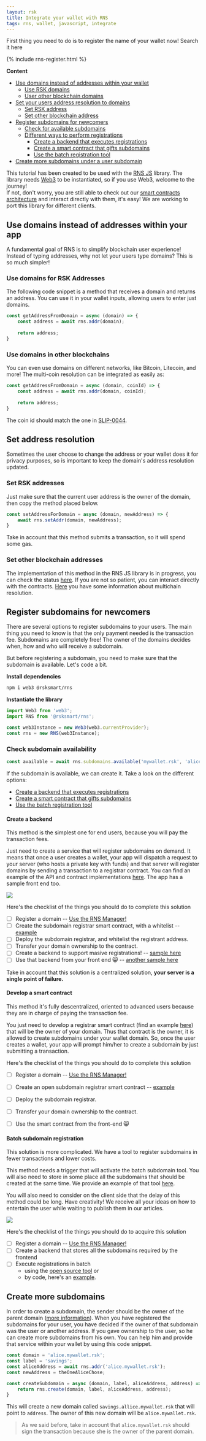 ```yaml
---
layout: rsk
title: Integrate your wallet with RNS
tags: rns, wallet, javascript, integrate
---
```


First thing you need to do is to register the name of your wallet now! Search it here

{% include rns-register.html %}

**Content**

* [Use domains instead of addresses within your wallet](#use-domains-instead-of-addresses-within-your-app)
    * [Use RSK domains](#use-domains-for-rsk-addresses)
    * [User other blockchain domains](#use-domains-in-other-blockchains)
* [Set your users address resolution to domains](#set-address-resolution)
    * [Set RSK address](#set-rsk-addresses)
    * [Set other blockchain address](#set-other-blockchain-addresses)
* [Register subdomains for newcomers](#register-subdomains-for-newcomers)
    * [Check for available subdomains](#check-subdomain-availability)
    * [Different ways to perform registrations](#create-a-backend)
        * [Create a backend that executes registrations](#create-a-backend)
        * [Create a smart contract that gifts subdomains](#develop-a-smart-contract)
        * [Use the batch registration tool](#batch-subdomain-registration)
* [Create more subdomains under a user subdomain](#create-more-subdomains)

<div class="alert alert-info">
    This tutorial has been created to be used with the <a href="/rif/rns/libs/javascript/Getting-started/">RNS JS</a> library. The library needs <a href="https://www.npmjs.com/package/web3">Web3</a> to be instantiated, so if you use Web3, welcome to the journey!<br />
    If not, don't worry, you are still able to check out our <a href="/rif/rns/architecture/">smart contracts architecture</a> and interact directly with them, it's easy! We are working to port this library for different clients.
</div>

## Use domains instead of addresses within your app

A fundamental goal of RNS is to simplify blockchain user experience! Instead of typing addresses, why not let your users type domains? This is so much simpler!

### Use domains for RSK Addresses

The following code snippet is a method that receives a domain and returns an address. You can use it in your wallet inputs, allowing users to enter just domains.

```javascript
const getAddressFromDomain = async (domain) => {
    const address = await rns.addr(domain);
    
    return address;
}
```

### Use domains in other blockchains

You can even use domains on different networks, like Bitcoin, Litecoin, and more! The multi-coin resolution can be integrated as easily as:

```javascript
const getAddressFromDomain = async (domain, coinId) => {
    const address = await rns.addr(domain, coinId);
    
    return address;
}
```

The coin id should match the one in [SLIP-0044](https://github.com/satoshilabs/slips/blob/master/slip-0044.md).

## Set address resolution

Sometimes the user choose to change the address or your wallet does it for privacy purposes, so is important to keep the domain's address resolution updated.

### Set RSK addresses

Just make sure that the current user address is the owner of the domain, then copy the method placed below.

```javascript
const setAddressForDomain = async (domain, newAddress) => {
    await rns.setAddr(domain, newAddress);
}
```

Take in account that this method submits a transaction, so it will spend some gas.

### Set other blockchain addresses

The implementation of this method in the RNS JS library is in progress, you can check the status [here](https://github.com/rnsdomains/rns-js/issues/45). If you are not so patient, you can interact directly with the contracts. [Here](/rif/rns/architecture/MultiCryptoResolver/) you have some information about multichain resolution.

## Register subdomains for newcomers

There are several options to register subdomains to your users. The main thing you need to know is that the only payment needed is the transaction fee. Subdomains are completely free! The owner of the domains decides when, how and who will receive a subdomain.

But before registering a subdomain, you need to make sure that the subdomain is available. Let's code a bit.

**Install dependencies**

```bash
npm i web3 @rsksmart/rns
```

**Instantiate the library**

```javascript
import Web3 from 'web3';
import RNS from '@rsksmart/rns';

const web3Instance = new Web3(web3.currentProvider);
const rns = new RNS(web3Instance);
```

### Check subdomain availability

```javascript
const available = await rns.subdomains.available('mywallet.rsk', 'alice');
```

If the subdomain is available, we can create it. Take a look on the different options:
* [Create a backend that executes registrations](#create-a-backend)
* [Create a smart contract that gifts subdomains](#develop-a-smart-contract)
* [Use the batch registration tool](#batch-subdomain-registration)

#### Create a backend

This method is the simplest one for end users, because you will pay the transaction fees.

Just need to create a service that will register subdomains on demand. It means that once a user creates a wallet, your app will dispatch a request to your server (who hosts a private key with funds) and that server will register domains by sending a transaction to a registrar contract. You can find an example of the API and contract implementations [here](https://github.com/rnsdomains/rns-subdomain-tool). The app has a sample front end too.

![](https://i.imgur.com/eFA66Kf.png)

Here's the checklist of the things you should do to complete this solution

- [ ] Register a domain -- [Use the RNS Manager!](https://manager.rns.rifos.org/)
- [ ]  Create the subdomain registrar smart contract, with a whitelist -- [example](https://github.com/rnsdomains/rns-subdomain-tool/blob/master/contracts/registrar/SubdomainRegistrar.sol)
- [ ] Deploy the subdomain registrar, and whitelist the registrant address.
- [ ] Transfer your domain ownership to the contract.
- [ ] Create a backend to support masive registrations! -- [sample here](https://github.com/rnsdomains/rns-subdomain-tool/blob/master/api/app.js)
- [ ] Use that backend from your front end :smile_cat: -- [another sample here](https://github.com/rnsdomains/rns-subdomain-tool/blob/master/public/index.html)

<div class="alert alert-warning">
    Take in account that this solution is a centralized solution, <b>your server is a single point of failure.</b>
</div>

#### Develop a smart contract

This method it's fully descentralized, oriented to advanced users because they are in charge of paying the transaction fee.

You just need to develop a registrar smart contract (find an example [here](https://github.com/rnsdomains/rns-subdomain-tool/blob/master/contracts/registrar/SubdomainRegistrar.sol)) that will be the owner of your domain. Thus that contract is the owner, it is allowed to create subdomains under your wallet domain. So, once the user creates a wallet, your app will prompt him/her to create a subdomain by just submitting a transaction.

Here's the checklist of the things you should do to complete this solution

- [ ] Register a domain -- [Use the RNS Manager!](https://manager.rns.rifos.org/)
- [ ] Create an open subdomain registrar smart contract -- [example](https://github.com/rnsdomains/rns-artifacts-deprecated/blob/master/contracts/registrar/SubdomainRegistrar.sol)
- [ ] Deploy the subdomain registrar.
- [ ] Transfer your domain ownership to the contract.
- [ ] Use the smart contract from the front-end :smile_cat:


#### Batch subdomain registration

This solution is more complicated. We have a tool to register subdomains in fewer transactions and lower costs.

This method needs a trigger that will activate the batch subdomain tool. You will also need to store in some place all the subdomains that should be created at the same time. We provide an example of that tool [here](https://github.com/rnsdomains/rns-subdomain-batch).

You will also need to consider on the client side that the delay of this method could be long. Have creativity! We receive all your ideas on how to entertain the user while waiting to publish them in our articles.

![](https://i.imgur.com/kAmhoRC.png)

Here's the checklist of the things you should do to acquire this solution

- [ ] Register a domain -- [Use the RNS Manager!](https://manager.rns.rifos.org/)
- [ ] Create a backend that stores all the subdomains required by the frontend
- [ ] Execute registrations in batch 
    - using the [open source tool](https://rnsdomains.github.io/rns-subdomain-batch/) or
    - by code, here's an [example](https://github.com/rnsdomains/rns-subdomain-batch/tree/master/app).

## Create more subdomains

In order to create a subdomain, the sender should be the owner of the parent domain ([more information](/rif/rns/architecture/registry/)). When you have registered the subdomains for your user, you have decided if the owner of that subdomain was the user or another address. If you gave ownership to the user, so he can create more subdomains from his own. You can help him and provide that service within your wallet by using this code snippet.

```javascript
const domain = 'alice.mywallet.rsk';
const label = 'savings';
const aliceAddress = await rns.addr('alice.mywallet.rsk');
const newAddress = theOneAliceChose;

const createSubdomain = async (domain, label, aliceAddress, address) => {
    return rns.create(domain, label, aliceAddress, address);
}
```

This will create a new domain called `savings.allice.mywallet.rsk` that will point to `address`. The owner of this new domain will be `alice.mywallet.rsk`.

> As we said before, take in account that `alice.mywallet.rsk` should sign the transaction because she is the owner of the parent domain.

